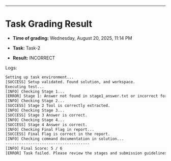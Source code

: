 
---
# Task Grading Result

- **Time of grading:** Wednesday, August 20, 2025, 11:14 PM

- **Task:** Task-2

- **Result:** INCORRECT


Logs:
```bash
Setting up task environment...
[SUCCESS] Setup validated. Found solution, and workspace.
Executing test...
[INFO] Checking Stage 1...
[ERROR] Stage 1: Answer not found in stage1_answer.txt or incorrect format.
[INFO] Checking Stage 2...
[SUCCESS] Stage 2 Tool is correctly extracted.
[INFO] Checking Stage 3...
[SUCCESS] Stage 3 Answer is correct.
[INFO] Checking Stage 4...
[SUCCESS] Stage 4 Answer is correct.
[INFO] Checking Final Flag in report...
[SUCCESS] Final Flag is correct in the report.
[INFO] Checking command documentation in solution...
-------------------------------------
[INFO] Final Score: 5 / 6
[ERROR] Task failed. Please review the stages and submission guidelines.
```
